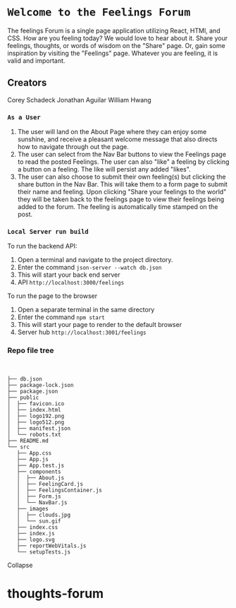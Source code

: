 # `Welcome to the Feelings Forum`

The feelings Forum is a single page application utilizing React, HTMl, and CSS.  How are you feeling today? We would love to hear about it. Share your feelings, thoughts, or words of wisdom on the "Share" page. Or, gain some inspiration by visiting the "Feelings" page. Whatever you are feeling, it is valid and important. 

## Creators

Corey Schadeck
Jonathan Aguilar
William Hwang

### `As a User`
1. The user will land on the About Page where they can enjoy some sunshine, and receive a pleasant welcome message that also directs how to navigate through out the page.
2. The user can select from the Nav Bar buttons to view the Feelings page to read the posted Feelings. The user can also "like" a feeling by clicking a button on a feeling. The like will persist any added "likes".
3. The user can also choose to submit their own feeling(s) but clicking the share button in the Nav Bar. This will take them to a form page to submit their name and feeling. Upon clicking "Share your feelings to the world" they will be taken back to the feelings page to view their feelings being added to the forum. The feeling is automatically time stamped on the post.

### `Local Server run build`

To run the backend API:
1. Open a terminal and navigate to the project directory.
2. Enter the command `json-server --watch db.json`
3. This will start your back end server
4. API `http://localhost:3000/feelings`



To run the page to the browser
1. Open a separate terminal in the same directory 
2. Enter the command `npm start`
3. This will start your page to render to the default browser
4. Server hub `http://localhost:3001/feelings`

####

### Repo file tree
​
```
├── db.json
├── package-lock.json
├── package.json
├── public
│  ├── favicon.ico
│  ├── index.html
│  ├── logo192.png
│  ├── logo512.png
│  ├── manifest.json
│  └── robots.txt
├── README.md
└── src
   ├── App.css
   ├── App.js
   ├── App.test.js
   ├── components
   │  ├── About.js
   │  ├── FeelingCard.js
   │  ├── FeelingsContainer.js
   │  ├── Form.js
   │  └── NavBar.js
   ├── images
   │  ├── clouds.jpg
   │  └── sun.gif
   ├── index.css
   ├── index.js
   ├── logo.svg
   ├── reportWebVitals.js
   └── setupTests.js
```
Collapse
# thoughts-forum
